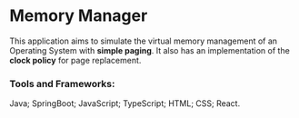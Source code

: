 # Memory Manager

This application aims to simulate the virtual memory management of an Operating System with **simple paging**. It also has an implementation of the **clock policy** for page replacement.

### Tools and Frameworks:
Java; SpringBoot; JavaScript; TypeScript; HTML; CSS; React.
